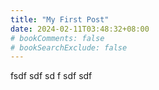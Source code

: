 ```yaml
---
title: "My First Post"
date: 2024-02-11T03:48:32+08:00
# bookComments: false
# bookSearchExclude: false
---
```

fsdf
sdf
sd
f
sdf
sdf


